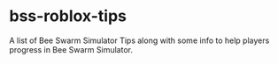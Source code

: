 # bss-roblox-tips
A list of Bee Swarm Simulator Tips along with some info to help players progress in Bee Swarm Simulator.
